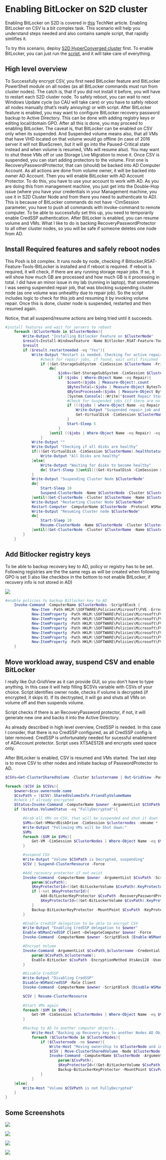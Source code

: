 # Enabling BitLocker on S2D cluster

Enabling BitLocker on S2D is covered in [this](https://technet.microsoft.com/en-us/library/dn383585(v=ws.11).aspx) TechNet article. Enabling BitLocker on CSV is a bit complex task. This scenario will help you understand steps needed and also contains sample script, that rapidly simlifies it.

To try this scenario, deploy [S2D HyperConverged cluster](https://github.com/Microsoft/ws2016lab/tree/master/Scenarios/S2D%20Hyperconverged) first. To enable BitLocker, you can just run the [script](https://github.com/Microsoft/ws2016lab/tree/master/Scenarios/BitLocker%20on%20S2D%20cluster/EnableBitlockerOnS2D.ps1), and it will take care of everything.

## High level overview

To Successfully encrypt CSV, you first need BitLocker feature and BitLocker PowerShell module on all nodes (as all BitLocker commands must run from cluster nodes). The catch is, that if you did not install it before, you will have to restart each S2D cluster node. To safely reboot, you can wait to next Windows Update cycle (so CAU will take care) or you have to safely reboot all nodes manually (that’s really annoying) or with script. After BitLocker feature is enabled, you may want to configure BitLocker recovery password backup to Active Directory. This can be done with adding registry keys or editing local/domain GPO. After all this is done, you may proceed to enabling BitLocker. The caveat is, that BitLocker can be enabled on CSV only when its suspended. And Suspended volume means also, that all VMs that have VHD located on that volume would go offline (in case of 2016 server it will not BlueScreen, but it will go into the Paused-Critical state instead and when volume is resumed, VMs will resume also). You may want to shut these VMs off or use Storage Live Migration to move it. Once CSV is suspended, you can start adding protectors to the volume. First one is RecoveryPasswordProtector, that can (should) be backed into AD Computer Account. As all actions are done from volume owner, it will be backed into owner AD Account. Then you will enable BitLocker with AD Account Protector. To do this, you have to use your account to work with AD. As you are doing this from management machine, you just get into the Double-Hop issue (where you have your credentials in your Management machine, you use it in S2D Cluster Node and from there you need to authenticate to AD). This is because of BitLocker commands do not have -CimSession parameter, you have to push all commands with invoke-command to remote computer. To be able to successfully set this up, you need to temporarily enable CredSSP authentication. After BitLocker is enabled, you can resume volume and VMs. What I like to do is backing RecoveryPasswordProtector to all other cluster nodes, so you will be safe if someone deletes one node from AD.

## Install Required features and safely reboot nodes

This Posh is bit complex. It runs node by node, checking if Bitlocker,RSAT-Feature-Tools-BitLocker is installed and if reboot is required. If reboot is required, it will check, if there are any running storage repair jobs. If so, it will show how much GB are processed and how much GB is it processing in total. I did have an minor issue in my lab (running in laptop), that sometimes I was seeing suspended repair job, that was blocking suspending cluster node (as one volume was unhealthy due to repair job). So the script includes logic to check for this job and resuming it by invoking volume repair. Once this is done, cluster node is suspended, restarted and then resumed again.

Notice, that all suspend/resume actions are being tried until it succeeds.

````PowerShell
#install features and wait for servers to reboot
    foreach ($ClusterNode in $ClusterNodes){
        Write-Output "Installing Bitlocker Feature on $ClusterNode"
        $result=Install-WindowsFeature -Name Bitlocker,RSAT-Feature-Tools-BitLocker -computername $ClusterNode
        $result
        if ($result.restartneeded -eq "Yes"){
            Write-Output "Restart is needed. Checking for active repair storage jobs"
                #check for repair jobs, if found, wait until finished
                if ((Get-StorageSubSystem -CimSession $ClusterName -FriendlyName Clus* | Get-StorageJob -CimSession $ClusterName | Where-Object Name -eq Repair) -ne $Null){
                    do{
                        $jobs=(Get-StorageSubSystem -CimSession $ClusterName -FriendlyName Clus* | Get-StorageJob -CimSession $ClusterName)
                        if ($jobs | Where-Object Name -eq Repair){
                            $count=($jobs | Measure-Object).count
                            $BytesTotal=($jobs | Measure-Object BytesTotal -Sum).Sum
                            $BytesProcessed=($jobs | Measure-Object BytesProcessed -Sum).Sum
                            [System.Console]::Write("$count Repair Storage Job(s) Running. GBytes Processed: $($BytesProcessed/1GB) GBytes Total: $($BytesTotal/1GB)               `r")
                            #Check for Suspended jobs (if there are no running repair jobs, only suspended and still unhealthy disks). Kick the repair with Repair-Virtual disk if so... 
                            if ((($jobs | where-Object Name -eq Repair | where-Object JobState -eq "Running") -eq $Null) -and ($jobs | where-Object Name -eq Repair | where-Object JobState -eq "Suspended") -and (Get-VirtualDisk -CimSession $ClusterName | where healthstatus -ne Healthy)){
                                Write-Output "Suspended repair job and Degraded virtual disk found. Invoking Virtual Disk repair"
                                Get-VirtualDisk -CimSession $ClusterName | where-Object HealthStatus -ne "Healthy" | Repair-VirtualDisk
                            }
                            Start-Sleep 5
                        }
                    }until (($jobs | Where-Object Name -eq Repair) -eq $null)
                }
            Write-Output ""
            Write-Output "Checking if all disks are healthy"
            if(((Get-VirtualDisk -CimSession $ClusterName).healthstatus | Select-Object -Unique) -eq "Healthy"){
                Write-Output "All Disks are healthy"
            }else{
                Write-Output "Waiting for disks to become healthy"
                do{ Start-Sleep 5}until(((Get-VirtualDisk -CimSession $ClusterName).healthstatus | Select-Object -Unique) -eq "Healthy")
            }
            Write-Output "Suspending Cluster Node $ClusterNode"
            do{
                Start-Sleep 10 
                Suspend-ClusterNode -Name $ClusterNode -Cluster $ClusterName -Drain -ErrorAction SilentlyContinue
            }until((Get-ClusterNode -Cluster $ClusterName -Name $ClusterNodes).State -eq "Paused")
            Write-Output "Restarting Cluster Node $ClusterNode"
            Restart-Computer -ComputerName $ClusterNode -Protocol WSMan -Wait -For PowerShell
            Write-Output "Resuming Cluster node $ClusterNode"
            do{
                Start-Sleep 10 
                Resume-ClusterNode -Name $ClusterNode -Cluster $ClusterName -ErrorAction SilentlyContinue
            }until((Get-ClusterNode -Cluster $ClusterName -Name $ClusterNodes).State -eq "Up")
        }
    }

````

## Add Bitlocker registry keys

To be able to backup recovery key to AD, policy or registry has to be set. Following registries are the the same regs as will be created when following GPO is set (I also like checkbox in the bottom to not enable BitLocker, if recovery info is not stored in AD)

![](/Scenarios/BitLocker%20on%20S2D%20cluster/Screenshots/BitLockerGPO.png)

````PowerShell
#enable policies to backup Bitlocker key to AD
    Invoke-Command -ComputerName $ClusterNodes -ScriptBlock {
            New-Item -Path HKLM:\SOFTWARE\Policies\Microsoft\FVE -ErrorAction SilentlyContinue
            New-ItemProperty -Path HKLM:\SOFTWARE\Policies\Microsoft\FVE -Name FDVActiveDirectoryBackup        -Value 1 -PropertyType DWORD -ErrorAction SilentlyContinue
            New-ItemProperty -Path HKLM:\SOFTWARE\Policies\Microsoft\FVE -Name FDVActiveDirectoryInfoToStore   -Value 1 -PropertyType DWORD -ErrorAction SilentlyContinue
            New-ItemProperty -Path HKLM:\SOFTWARE\Policies\Microsoft\FVE -Name FDVManageDRA                    -Value 1 -PropertyType DWORD -ErrorAction SilentlyContinue
            New-ItemProperty -Path HKLM:\SOFTWARE\Policies\Microsoft\FVE -Name FDVRecovery                     -Value 1 -PropertyType DWORD -ErrorAction SilentlyContinue
            New-ItemProperty -Path HKLM:\SOFTWARE\Policies\Microsoft\FVE -Name FDVRecoveryKey                  -Value 2 -PropertyType DWORD -ErrorAction SilentlyContinue
            New-ItemProperty -Path HKLM:\SOFTWARE\Policies\Microsoft\FVE -Name FDVRecoveryPassword             -Value 2 -PropertyType DWORD -ErrorAction SilentlyContinue
            New-ItemProperty -Path HKLM:\SOFTWARE\Policies\Microsoft\FVE -Name FDVRequireActiveDirectoryBackup -Value 1 -PropertyType DWORD -ErrorAction SilentlyContinue
    }

````
## Move workload away, suspend CSV and enable BitLocker

I really like Out-GridView as it can provide GUI, so you don't have to type anything. In this case it will help filling $CSVs variable with CSVs of your choice. Script identifies owner node, checks if volume is decrypted (if encrypted, it skips it). If its dectrypted, it will go and shuts all VMs on volume off and then suspends volume.

Script checks if there is an RecoveryPassword protector, if not, it will generate new one and backs it into the Active Directory.

As already described in high level overview, CredSSP is needed. In this case I consider, that there is no CredSSP configured, as all CredSSP config is later removed. CredSSP is unfortunately needed for sucessful enablement of ADAccount protector. Script uses XTSAES128 and encrypts used space only.

After BitLocker is enabled, CSV is resumed and VMs started. The last step is to move CSV to other nodes and initiate backup of PasswordProtector to AD.

````PowerShell
$CSVs=Get-ClusterSharedVolume -Cluster $clustername | Out-GridView -PassThru -Title "Please select CSVs to encrypt. Selected CSV will be put in maintenance mode, bitlockered and then resumed"

foreach ($CSV in $CSVs){
    $owner=$csv.ownernode.name
    $CsvPath = ($CSV).SharedVolumeInfo.FriendlyVolumeName
    #check if already encrypted
    $Status=Invoke-Command -ComputerName $owner -ArgumentList $CSVPath -ScriptBlock {param($CsvPath); Get-BitLockerVolume -MountPoint $CSVPath}
    if ($status.VolumeStatus -eq "FullyDecrypted"){

        #Grab all VMs on CSV, that will be suspended and shut it down
        $VMs=(Get-VMHardDiskDrive -CimSession $clusternodes -vmname * | Where-Object path -like $csvpath*).VMName | Select-Object -Unique
        Write-Output "Following VMs will be Shut down:"
        $VMs
        foreach ($VM in $VMs){
            Get-VM -CimSession $ClusterNodes | Where-Object Name -eq $VM | Stop-VM -Force
        }

        #suspend CSV
        Write-Output "Volume $CSVPath is Decrypted, suspending"
        $CSV | Suspend-ClusterResource -Force

        #Add recovery protector if not exist
        Invoke-Command -ComputerName $owner -ArgumentList $CsvPath -ScriptBlock {
            param($CsvPath);
            $KeyProtectorId=((Get-BitLockerVolume $CsvPath).KeyProtector | Where-Object KeyProtectorType -Eq "RecoveryPassword").KeyProtectorId
            if (-not $KeyProtectorId){
                Add-BitLockerKeyProtector $CsvPath -RecoveryPasswordProtector
                $KeyProtectorId=((Get-BitLockerVolume $CsvPath).KeyProtector | Where-Object KeyProtectorType -Eq "RecoveryPassword").KeyProtectorId
            }
            Backup-BitLockerKeyProtector -MountPoint $CsvPath -KeyProtectorId $KeyProtectorId
        }

        #Enable CredSSP delegation to be able to encrypt CSV
        Write-Output "Enabling CredSSP delegation to $owner"
        Enable-WSManCredSSP Client –DelegateComputer $owner -Force
        Invoke-Command -ComputerName $owner -ScriptBlock {Enable-WSManCredSSP Server -Force}

        #Encrypt Volume
        Invoke-Command -ArgumentList $CsvPath,$clustername -Credential $cred -Authentication Credssp -ComputerName $owner -ScriptBlock {
            param($CsvPath,$clustername);
            Enable-BitLocker $CsvPath -EncryptionMethod XtsAes128 -UsedSpaceOnly -AdAccountOrGroupProtector -ADAccountOrGroup "$clustername$"
        }

        #Disable CredSSP
        Write-Output "Disabling CredSSP"
        Disable-WSManCredSSP -Role Client
        Invoke-Command -ComputerName $owner -ScriptBlock {Disable-WSManCredSSP Server}

        $CSV | Resume-ClusterResource
        
        #Start VMs again
        foreach ($VM in $VMs){
            Get-VM -CimSession $ClusterNodes | Where-Object Name -eq $VM | Start-VM -ErrorAction SilentlyContinue
        }

        #backup to AD to another computer objects... 
            Write-Host "Backing up Recovery key to another Nodes AD Objects"
            foreach ($ClusterNode in $ClusterNodes){
                if ($Clusternode -ne $owner){
                    Write-Host "Moving ownership to $ClusterNode and initializing backup"
                    $CSV | Move-ClusterSharedVolume -Node $ClusterNode
                    Invoke-Command -ComputerName $ClusterNode -ArgumentList $CSVPath -ScriptBlock {
                        param($CsvPath); 
                        $KeyProtectorId=((Get-BitLockerVolume $CsvPath).KeyProtector | Where-Object KeyProtectorType -Eq "RecoveryPassword").KeyProtectorId
                        Backup-BitLockerKeyProtector -MountPoint $CsvPath -KeyProtectorId $KeyProtectorId}
                }
            }
    }else{
        Write-Host "Volume $CSVPath is not FullyDecrypted"
    }
}

````

## Some Screenshots

![](/Scenarios/BitLocker%20on%20S2D%20cluster/Screenshots/ClusterSelect.png)

![](/Scenarios/BitLocker%20on%20S2D%20cluster/Screenshots/CredentialsForCredSSP.png)

![](/Scenarios/BitLocker%20on%20S2D%20cluster/Screenshots/CSVsSelection.png)

![](/Scenarios/BitLocker%20on%20S2D%20cluster/Screenshots/BitLockerRecoveryKeys.png)
